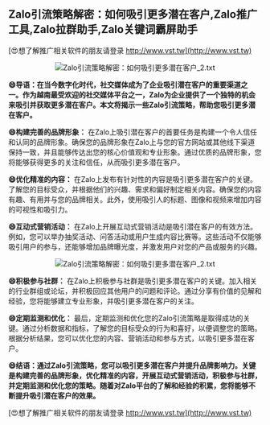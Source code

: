 ## **Zalo引流策略解密：如何吸引更多潜在客户,Zalo推广工具,Zalo拉群助手,Zalo关键词霸屏助手**

[😍想了解推广相关软件的朋友请登录 http://www.vst.tw](http://www.vst.tw)

 <center><img src="https://vst.tw/MP4/tuiguang/png/1.png" alt="Zalo引流策略解密：如何吸引更多潜在客户_2.txt"></center>

**😄导语：在当今数字化时代，社交媒体成为了企业吸引潜在客户的重要渠道之一。作为越南最受欢迎的社交媒体平台之一，Zalo为企业提供了一个独特的机会来吸引并获取更多潜在客户。本文将揭示一些Zalo引流策略，帮助您吸引更多潜在客户。**

**😄构建完善的品牌形象：**
在Zalo上吸引潜在客户的首要任务是构建一个令人信任和认同的品牌形象。确保您的品牌形象在Zalo上与您的官方网站或其他线下渠道保持一致，并且能够传达出您的核心价值观和专业形象。通过优质的品牌形象，您将能够获得更多的关注和信任，从而吸引更多潜在客户。

**😄优化精准的内容：**
在Zalo上发布有针对性的内容是吸引更多潜在客户的关键。了解您的目标受众，并根据他们的兴趣、需求和偏好制定相关内容。确保您的内容有趣、有用并与您的品牌相关。此外，使用吸引人的标题、图像和视频来增加内容的可视性和吸引力。

**😄互动式营销活动：**
在Zalo上开展互动式营销活动是吸引潜在客户的有效方法。例如，您可以举办抽奖活动、问答活动或用户生成内容比赛等。这些活动不仅能够吸引用户的参与，还能够增加品牌曝光度，并激发用户对您的产品或服务的兴趣。

 <center><img src="https://vst.tw/MP4/tuiguang/png/1.png" alt="Zalo引流策略解密：如何吸引更多潜在客户_2.txt"></center>

**😄积极参与社群：**
在Zalo上积极参与社群是吸引更多潜在客户的关键。加入相关的行业群组或论坛，并积极回应其他用户的问题和评论。通过分享有价值的见解和经验，您将能够建立专业形象，并吸引更多潜在客户的关注。

**😄定期监测和优化：**
最后，定期监测和优化您的Zalo引流策略是取得成功的关键。通过分析数据和指标，了解您的目标受众的行为和喜好，以便调整您的策略。根据分析结果，您可以优化您的内容、营销活动和参与方式，以吸引更多潜在客户。

**😄结语：通过Zalo引流策略，您可以吸引更多潜在客户并提升品牌影响力。关键是构建完善的品牌形象，优化精准的内容，开展互动式营销活动，积极参与社群，并定期监测和优化您的策略。随着对Zalo平台的了解和经验的积累，您将能够不断提升吸引潜在客户的效果。**

[😍想了解推广相关软件的朋友请登录 http://www.vst.tw](http://www.vst.tw)



